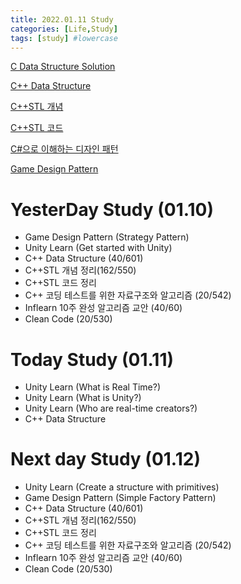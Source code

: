 ```yaml
---
title: 2022.01.11 Study
categories: [Life,Study]
tags: [study] #lowercase    
---
```



[C Data Structure Solution](https://calm-price-43a.notion.site/C-c4cb80a108c94bef8b202c0c7624ebfc) 

[C++ Data Structure](https://calm-price-43a.notion.site/C-47080a1873b54a3a8b6d89925d84e024)

[C++STL 개념](https://calm-price-43a.notion.site/C-STL-ab095ae38f8e4fcbad549aec64bb9ba6) 

[C++STL 코드](https://calm-price-43a.notion.site/C-STL-f016394a615d4abab4894264627aeb5c) 

[C#으로 이해하는 디자인 패턴](https://calm-price-43a.notion.site/C-fe83d437eee04341b345f9908fb66a23) 

[Game Design Pattern](https://github.com/Milk377/GameDesignPattern)





# YesterDay Study (01.10)
-  Game Design Pattern (Strategy Pattern)
-  Unity Learn (Get started with Unity)
-  C++ Data Structure (40/601) 
-  C++STL 개념 정리(162/550) 
-  C++STL 코드 정리
-  C++ 코딩 테스트를 위한 자료구조와 알고리즘 (20/542) 
-  Inflearn 10주 완성 알고리즘 교안 (40/60) 
-  Clean Code (20/530) 

# Today Study (01.11)
- Unity Learn (What is Real Time?)
- Unity Learn (What is Unity?)
- Unity Learn (Who are real-time creators?)
- C++ Data Structure  

# Next day Study (01.12)
-  Unity Learn (Create a structure with primitives)
-  Game Design Pattern (Simple Factory Pattern)
-  C++ Data Structure (40/601) 
-  C++STL 개념 정리(162/550) 
-  C++STL 코드 정리
-  C++ 코딩 테스트를 위한 자료구조와 알고리즘 (20/542) 
-  Inflearn 10주 완성 알고리즘 교안 (40/60) 
-  Clean Code (20/530) 
